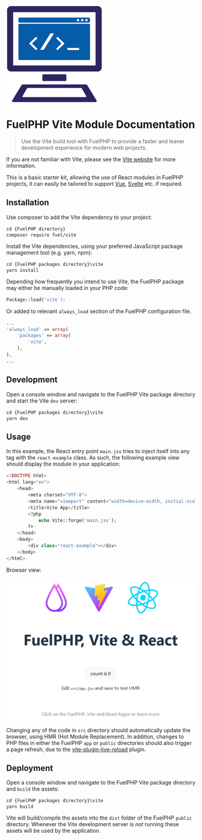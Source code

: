 ![ANSTECH Limited](docs/assets/img/square-logo-256px.png?raw=true "ANSTECH Limited")

# FuelPHP Vite Module Documentation

> Use the Vite build tool with FuelPHP to provide a faster and leaner development experience for modern web projects.

If you are not familiar with Vite, please see the [Vite website](https://vitejs.dev/guide/) for more information.

This is a basic starter kit, allowing the use of React modules in FuelPHP projects, it can easily be tailored to support [Vue](https://vuejs.org/), [Svelte](https://svelte.dev/) etc. if required.

## Installation

Use composer to add the Vite dependency to your project:

```console
cd {FuelPHP directory}
composer require fuel/vite
```

Install the Vite dependencies, using your preferred JavaScript package management tool (e.g. yarn, npm):

```console
cd {FuelPHP packages directory}\vite
yarn install
```

Depending how frequently you intend to use Vite, the FuelPHP package may either be manually loaded in your PHP code:

```php
Package::load('vite`);
```

Or added to relevant `always_load` section of the FuelPHP configuration file.

```php
...
'always_load' => array(
    'packages' => array(
		'vite',
    ),
),
...
```

## Development

Open a console window and navigate to the FuelPHP Vite package directory and start the Vite `dev` server:

```console
cd {FuelPHP packages directory}\vite
yarn dev
```

## Usage

In this example, the React entry point `main.jsx` tries to inject itself into any tag with the `react-example` class.  As such, the following example view should display the module in your application:

```php
<!DOCTYPE html>
<html lang="en">
    <head>
        <meta charset="UTF-8">
        <meta name="viewport" content="width=device-width, initial-scale=1.0">
        <title>Vite App</title>
        <?php
            echo Vite::forge('main.jsx');
        ?>
    </head>
    <body>
        <div class="react-example"></div>
    </body>
</html>
```

Browser view:

![Loaded Module](docs/assets/img/module.jpg)

Changing any of the code in `src` directory should automatically update the browser, using HMR (Hot Module Replacement).  In addition, changes to PHP files in either the FuelPHP `app` or `public` directories should also trigger a page refresh, due to the [vite-plugin-live-reload](https://www.npmjs.com/package/vite-plugin-live-reload) plugin.

## Deployment

Open a console window and navigate to the FuelPHP Vite package directory and `build` the assets:

```console
cd {FuelPHP packages directory}\vite
yarn build
```

Vite will build/compile the assets into the `dist` folder of the FuelPHP `public` directory.  Whenever the Vite development server is *not* running these assets will be used by the application.
